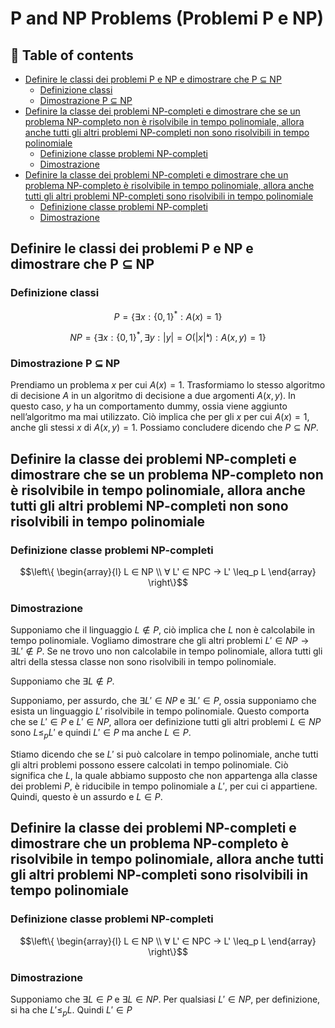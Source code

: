 <h1> P and NP Problems (Problemi P e NP) </h1>

<h2> 📌 Table of contents </h2>

- [Definire le classi dei problemi P e NP e dimostrare che P ⊆ NP](#definire-le-classi-dei-problemi-p-e-np-e-dimostrare-che-p--np)
  - [Definizione classi](#definizione-classi)
  - [Dimostrazione P ⊆ NP](#dimostrazione-p--np)
- [Definire la classe dei problemi NP-completi e dimostrare che se un problema NP-completo non è risolvibile in tempo polinomiale, allora anche tutti gli altri problemi NP-completi non sono risolvibili in tempo polinomiale](#definire-la-classe-dei-problemi-np-completi-e-dimostrare-che-se-un-problema-np-completo-non-è-risolvibile-in-tempo-polinomiale-allora-anche-tutti-gli-altri-problemi-np-completi-non-sono-risolvibili-in-tempo-polinomiale)
  - [Definizione classe problemi NP-completi](#definizione-classe-problemi-np-completi)
  - [Dimostrazione](#dimostrazione)
- [Definire la classe dei problemi NP-completi e dimostrare che un problema NP-completo è risolvibile in tempo polinomiale, allora anche tutti gli altri problemi NP-completi sono risolvibili in tempo polinomiale](#definire-la-classe-dei-problemi-np-completi-e-dimostrare-che-un-problema-np-completo-è-risolvibile-in-tempo-polinomiale-allora-anche-tutti-gli-altri-problemi-np-completi-sono-risolvibili-in-tempo-polinomiale)
  - [Definizione classe problemi NP-completi](#definizione-classe-problemi-np-completi-1)
  - [Dimostrazione](#dimostrazione-1)

## Definire le classi dei problemi P e NP e dimostrare che P ⊆ NP

### Definizione classi

```math
P = \left\{∃x: \left\{0, 1\right\}^* : A\left(x\right) = 1\right\}
```

```math
NP = \left\{∃x: \left\{0, 1\right\}^*, ∃y: |y| = O\left(|x|ᵏ\right) : A\left(x, y\right) = 1\right\}
```

### Dimostrazione P ⊆ NP

Prendiamo un problema $x$ per cui $A(x) = 1$. Trasformiamo lo stesso algoritmo di decisione $A$ in un algoritmo di decisione a due argomenti $A(x, y)$. In questo caso, $y$ ha un comportamento dummy, ossia viene aggiunto nell’algoritmo ma mai utilizzato.
Ciò implica che per gli $x$ per cui $A(x) = 1$, anche gli stessi $x$ di $A(x, y) = 1$.
Possiamo concludere dicendo che $P ⊆ NP$.

## Definire la classe dei problemi NP-completi e dimostrare che se un problema NP-completo non è risolvibile in tempo polinomiale, allora anche tutti gli altri problemi NP-completi non sono risolvibili in tempo polinomiale

### Definizione classe problemi NP-completi

```math
\left\{
\begin{array}{l}
L ∈ NP \\
∀ L' ∈ NPC → L' \leq_p L
\end{array}
\right\}
```

### Dimostrazione

Supponiamo che il linguaggio $L ∉ P$, ciò implica che $L$ non è calcolabile in tempo polinomiale. Vogliamo dimostrare che gli altri problemi $L' ∈ NP → ∃ L' ∉ P$.
Se ne trovo uno non calcolabile in tempo polinomiale, allora tutti gli altri della stessa classe non sono risolvibili in tempo polinomiale.

Supponiamo che $∃ L ∉ P$.

Supponiamo, per assurdo, che $∃ L' ∈ NP$ e $∃ L' ∈ P$, ossia supponiamo che esista un linguaggio $L'$ risolvibile in tempo polinomiale. Questo comporta che se $L' ∈ P$ e $L' ∈ NP$, allora oer definizione tutti gli altri problemi $L ∈ NP$ sono $L \leq_p L'$ e quindi $L' ∈ P$ ma anche $L ∈ P$.

Stiamo dicendo che se $L'$ si può calcolare in tempo polinomiale, anche tutti gli altri problemi possono essere calcolati in tempo polinomiale. Ciò significa che $L$, la quale abbiamo supposto che non appartenga alla classe dei problemi $P$, è riducibile in tempo polinomiale a $L'$, per cui ci appartiene. Quindi, questo è un assurdo e $L ∈ P$.

## Definire la classe dei problemi NP-completi e dimostrare che un problema NP-completo è risolvibile in tempo polinomiale, allora anche tutti gli altri problemi NP-completi sono risolvibili in tempo polinomiale

### Definizione classe problemi NP-completi

```math
\left\{
\begin{array}{l}
L ∈ NP \\
∀ L' ∈ NPC → L' \leq_p L
\end{array}
\right\}
```

### Dimostrazione

Supponiamo che $∃ L ∈ P$ e $∃ L ∈ NP$. Per qualsiasi $L' ∈ NP$, per definizione, si ha che $L' \leq_p L$. Quindi $L' ∈ P$
